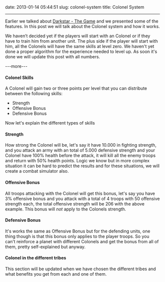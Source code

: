 date: 2013-01-14 05:44:51
slug: colonel-system
title: Colonel System

--------


Earlier we talked about [Darkstar - The Game](http://blog.darkdev.se/new-sites-to-our-community/) and we presented some of the features. In this post we will talk about the Colonel system and how it works.

We haven’t decided yet if the players will start with an Colonel or if they have to train him from another unit. The plus side if the player will start with him, all the Colonels will have the same skills at level zero. We haven't yet done a proper algorithm for the experience needed to level up. As soon it's done we will update this post with all numbers.

---more---

#### **Colonel Skills**


A Colonel will gain two or three points per level that you can distribute between the following skills:

  * Strength
  * Offensive Bonus
  * Defensive Bonus


Now let's explain the different types of skills


#### Strength


How strong the Colonel will be, let's say it have 10.000 in fighting strength, and you attack an army with an total of 5.000 defensive strength and your Colonel have 100% health before the attack, it will kill all the enemy troops and return with 50% health points. Logic we know but in more complex situation it can be hard to predict the results and for these situations, we will create a combat simulator also.


#### Offensive Bonus


All troops attacking with the Colonel will get this bonus, let's say you have 3% offensive bonus and you attack with a total of 4 troops with 50 offensive strength each, the total offensive strength will be 206 with the above example. This bonus will _not_ apply to the Colonels strength.


#### Defensive Bonus


It's works the same as Offensive Bonus but for the defending units, one thing though is that this bonus only applies to the player troops. So you can't reinforce a planet with different Colonels and get the bonus from all of them, pretty self-explained but anyway.


#### **Colonel in the different tribes**


This section will be updated when we have chosen the different tribes and what benefits you get from each and one of them.
